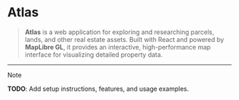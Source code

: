 # Atlas

> **Atlas** is a web application for exploring and researching parcels, lands,
> and other real estate assets. Built with React and powered by **MapLibre GL**,
> it provides an interactive, high-performance map interface for visualizing
> detailed property data.

---

> [!NOTE]
> **TODO**: Add setup instructions, features, and usage examples.
